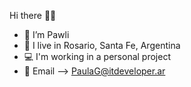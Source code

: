 Hi there 👋🏻
- 🌺 I’m Pawli
- 📍 I live in Rosario, Santa Fe, Argentina
- 💻 I'm working in a personal project
- 💌 Email --> PaulaG@itdeveloper.ar
 
